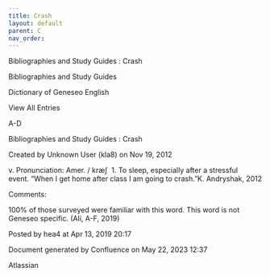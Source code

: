 ```yaml
---
title: Crash
layout: default
parent: C
nav_order:
---
```


Bibliographies and Study Guides : Crash

Bibliographies and Study Guides

Dictionary of Geneseo English

View All Entries

A-D

Bibliographies and Study Guides : Crash

Created by  Unknown User (kla8) on Nov 19, 2012

v. Pronunciation: Amer. / kræʃ  1. To sleep, especially after a stressful event. “When I get home after class I am going to crash.”K. Andryshak, 2012

Comments:

100% of those surveyed were familiar with this word. This word is not Geneseo specific. (Ali, A-F, 2019)

Posted by hea4 at Apr 13, 2019 20:17

Document generated by Confluence on May 22, 2023 12:37

Atlassian
